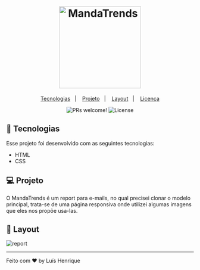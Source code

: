 <h1 align="center">
  <img alt="MandaTrends" title="MandaTrends" src="https://mandatrends.com.br/wp-content/uploads/2020/08/Logo_MANDATRENDS_2.png" width="220px" />
</h1>

<p align="center">
  <a href="#-tecnologias">Tecnologias</a>&nbsp;&nbsp;&nbsp;|&nbsp;&nbsp;&nbsp;
  <a href="#-projeto">Projeto</a>&nbsp;&nbsp;&nbsp;|&nbsp;&nbsp;&nbsp;
  <a href="#-layout">Layout</a>&nbsp;&nbsp;&nbsp;|&nbsp;&nbsp;&nbsp;
  <a href="#memo-licença">Licença</a>
</p>

<p align="center">
 <img src="https://img.shields.io/static/v1?label=PRs&message=welcome&color=49AA26&labelColor=000000" alt="PRs welcome!" />

  <img alt="License" src="https://img.shields.io/static/v1?label=license&message=MIT&color=49AA26&labelColor=000000">
</p>

## 🚀 Tecnologias

Esse projeto foi desenvolvido com as seguintes tecnologias:

- HTML
- CSS

## 💻 Projeto

O MandaTrends é um report para e-mails, no qual precisei clonar o modelo principal, trata-se de uma página responsiva onde utilizei algumas imagens que eles nos propõe usa-las. 

## 🔖 Layout

![report](https://user-images.githubusercontent.com/61327251/156925256-0cfd9c99-97dc-4453-8a1a-2e8cfaaf4277.png)

---

Feito com ♥ by Luís Henrique

